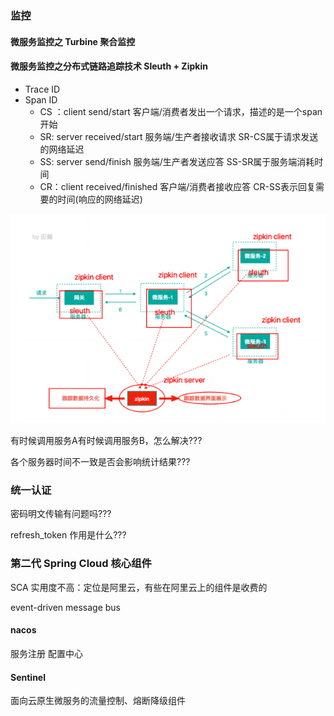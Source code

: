 
### 监控

#### 微服务监控之 Turbine 聚合监控

#### 微服务监控之分布式链路追踪技术 Sleuth + Zipkin

 - Trace ID
 - Span ID
   - CS ：client send/start 客户端/消费者发出⼀个请求，描述的是⼀个span开始
   - SR: server received/start 服务端/⽣产者接收请求 SR-CS属于请求发送的⽹络延迟
   - SS: server send/finish 服务端/⽣产者发送应答 SS-SR属于服务端消耗时间
   - CR：client received/finished 客户端/消费者接收应答 CR-SS表示回复需要的时间(响应的⽹络延迟)

![Sleuth + Zipkin](image/030501.png)

有时候调用服务A有时候调用服务B，怎么解决???

各个服务器时间不一致是否会影响统计结果???

### 统一认证

密码明文传输有问题吗???

refresh_token 作用是什么???

### 第二代 Spring Cloud 核心组件

SCA 实用度不高：定位是阿里云，有些在阿里云上的组件是收费的

event-driven  message bus

#### nacos

服务注册
配置中心

#### Sentinel

面向云原生微服务的流量控制、熔断降级组件

